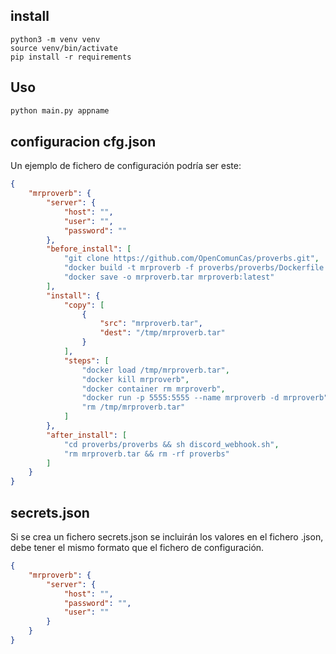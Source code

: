 ## install
```
python3 -m venv venv
source venv/bin/activate
pip install -r requirements
```
## Uso

```bash
python main.py appname
```

## configuracion cfg.json
Un ejemplo de fichero de configuración podría ser este:
```json
{
    "mrproverb": {
        "server": {
            "host": "",
            "user": "",
            "password": ""
        },
        "before_install": [
            "git clone https://github.com/OpenComunCas/proverbs.git",
            "docker build -t mrproverb -f proverbs/proverbs/Dockerfile proverbs/proverbs",
            "docker save -o mrproverb.tar mrproverb:latest"
        ],
        "install": {
            "copy": [
                {
                    "src": "mrproverb.tar",
                    "dest": "/tmp/mrproverb.tar"
                }
            ],
            "steps": [
                "docker load /tmp/mrproverb.tar",
                "docker kill mrproverb",
                "docker container rm mrproverb",
                "docker run -p 5555:5555 --name mrproverb -d mrproverb",
                "rm /tmp/mrproverb.tar"
            ]
        },
        "after_install": [
            "cd proverbs/proverbs && sh discord_webhook.sh",
            "rm mrproverb.tar && rm -rf proverbs"
        ]
    }
}
```
## secrets.json
Si se crea un fichero secrets.json se incluirán los valores en el fichero .json, debe tener el mismo formato que el fichero
de configuración.

```json
{
    "mrproverb": {
        "server": {
            "host": "",
            "password": "",
            "user": ""
        }
    }
}
```